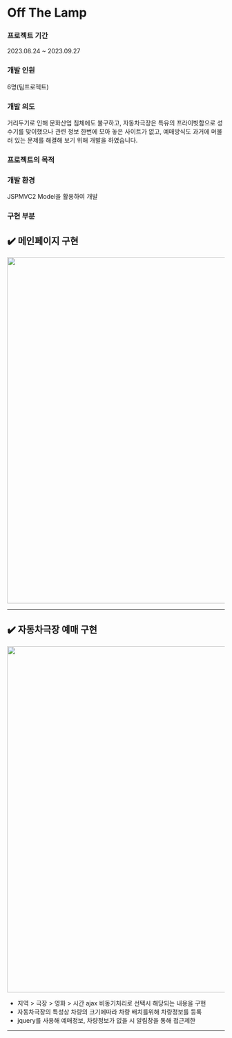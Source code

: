 # Off The Lamp

### 프로젝트 기간
2023.08.24 ~ 2023.09.27

### 개발 인원
6명(팀프로젝트)

### 개발 의도
거리두기로 인해 문화산업 침체에도 불구하고, 자동차극장은 특유의 프라이빗함으로
성수기를 맞이했으나 관련 정보 한번에 모아 놓은 사이트가 없고, 예매방식도 과거에 머물러
있는 문제를 해결해 보기 위해 개발을 하였습니다.

### 프로젝트의 목적

### 개발 환경
JSPMVC2 Model을 활용하여 개발

### 구현 부분
✔️ **메인페이지 구현**
---
<img src="https://github.com/yejively/yejively/assets/143873963/17a03449-e8e1-4491-82ba-4967f29a66a2.gif" width="800" heigth="500">

---
✔️ **자동차극장 예매 구현**
---
<img src="https://github.com/yejively/OffTheLamp/assets/143873963/395c820b-c18d-45dd-adf7-4e18b025d03f.png" width="800" heigth="500">


- 지역 > 극장 > 영화 > 시간 ajax 비동기처리로 선택시 해당되는 내용을 구현
- 자동차극장의 특성상 차량의 크기에따라 차량 배치를위해 차량정보를 등록
- jquery를 사용해 예매정보, 차량정보가 없을 시 알림창을 통해 접근제한
---

  


